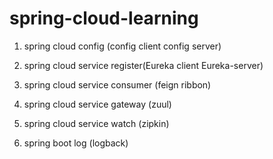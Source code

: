 # spring-cloud-learning

1. spring cloud config (config client config server)

2. spring cloud service register(Eureka client Eureka-server)

3. spring cloud service consumer (feign ribbon)

4. spring cloud service gateway (zuul)

5. spring cloud service watch (zipkin)

6. spring boot log (logback)